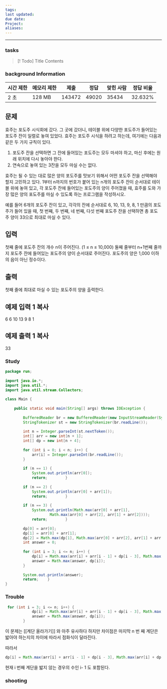 ```yaml
---
tags: 
last updated: 
due date: 
Project: 
aliases:
---
```

--- 
### tasks

> [! Todo] Title
> Contents

### background Information
|시간 제한|메모리 제한|제출|정답|맞힌 사람|정답 비율|
|---|---|---|---|---|---|
|2 초|128 MB|143472|49020|35434|32.632%|

## 문제

효주는 포도주 시식회에 갔다. 그 곳에 갔더니, 테이블 위에 다양한 포도주가 들어있는 포도주 잔이 일렬로 놓여 있었다. 효주는 포도주 시식을 하려고 하는데, 여기에는 다음과 같은 두 가지 규칙이 있다.

1. 포도주 잔을 선택하면 그 잔에 들어있는 포도주는 모두 마셔야 하고, 마신 후에는 원래 위치에 다시 놓아야 한다.
2. 연속으로 놓여 있는 3잔을 모두 마실 수는 없다.

효주는 될 수 있는 대로 많은 양의 포도주를 맛보기 위해서 어떤 포도주 잔을 선택해야 할지 고민하고 있다. 1부터 n까지의 번호가 붙어 있는 n개의 포도주 잔이 순서대로 테이블 위에 놓여 있고, 각 포도주 잔에 들어있는 포도주의 양이 주어졌을 때, 효주를 도와 가장 많은 양의 포도주를 마실 수 있도록 하는 프로그램을 작성하시오. 

예를 들어 6개의 포도주 잔이 있고, 각각의 잔에 순서대로 6, 10, 13, 9, 8, 1 만큼의 포도주가 들어 있을 때, 첫 번째, 두 번째, 네 번째, 다섯 번째 포도주 잔을 선택하면 총 포도주 양이 33으로 최대로 마실 수 있다.

## 입력

첫째 줄에 포도주 잔의 개수 n이 주어진다. (1 ≤ n ≤ 10,000) 둘째 줄부터 n+1번째 줄까지 포도주 잔에 들어있는 포도주의 양이 순서대로 주어진다. 포도주의 양은 1,000 이하의 음이 아닌 정수이다.

## 출력

첫째 줄에 최대로 마실 수 있는 포도주의 양을 출력한다.

## 예제 입력 1 복사

6
6
10
13
9
8
1

## 예제 출력 1 복사

33


### Study


```java
package run;  
  
import java.io.*;  
import java.util.*;  
import java.util.stream.Collectors;  
  
class Main {  
  
    public static void main(String[] args) throws IOException {  
  
        BufferedReader br = new BufferedReader(new InputStreamReader(System.in));  
        StringTokenizer st = new StringTokenizer(br.readLine());  
  
        int n = Integer.parseInt(st.nextToken());  
        int[] arr = new int[n + 1];  
        int[] dp = new int[n + 4];  
  
        for (int i = 0; i < n; i++) {  
            arr[i] = Integer.parseInt(br.readLine());  
        }  
  
        if (n == 1) {  
            System.out.println(arr[0]);  
            return;        }  
  
        if (n == 2) {  
            System.out.println(arr[0] + arr[1]);  
            return;        }  
  
        if (n == 3) {  
            System.out.println(Math.max(arr[0] + arr[1],  
                    Math.max(arr[0] + arr[2], arr[1] + arr[2])));  
            return;        }  
  
        dp[0] = arr[0];  
        dp[1] = arr[0] + arr[1];  
        dp[2] = Math.max(dp[1], Math.max(arr[0] + arr[2], arr[1] + arr[2]));  
        int answer = 0;  
  
        for (int i = 3; i <= n; i++) {  
            dp[i] = Math.max(arr[i] + arr[i - 1] + dp[i - 3], Math.max(arr[i] + dp[i - 2], dp[i - 1]));  
            answer = Math.max(answer, dp[i]);  
        }  
  
        System.out.println(answer);  
        return;    }  
}
```
### Trouble


```java
 for (int i = 3; i <= n; i++) {  
            dp[i] = Math.max(arr[i] + arr[i - 1] + dp[i - 3], Math.max(arr[i] + dp[i - 2], dp[i - 1]));  
            answer = Math.max(answer, dp[i]);  
        }  
```

이 문제는 [[계단 올라가기]] 와 아주 유사하다 하지만 차이점은 마지막 n 번 째 계단은 밟아야 하는지의 차이에 따라서 점화식이 달라진다. 

따라서 
```java
dp[i] = Math.max(arr[i] + arr[i - 1] + dp[i - 3], Math.max(arr[i] + dp[i - 2], dp[i - 1]));  

```

현재 i 번째 계단을 밟지 않는 경우의 수인 i- 1 도 포함된다.


### shooting

